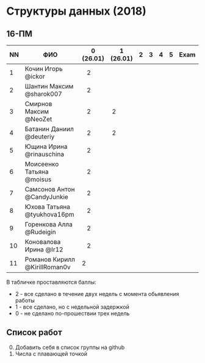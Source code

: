 # Структуры данных (2018)
## 16-ПМ

| NN  | ФИО                         | 0 (26.01)| 1 (26.01) | 2   | 3   | 4   | 5     | Exam  |
| --- | --------------------------- | -------- | --- | --- | --- | --- | --- | ----- |
| 1   | Кочин Игорь @ickor          |    2     |     |     |     |     |     |       |
| 2   | Шантин Максим @sharok007    |    2     |     |     |     |     |     |       |
| 3   | Смирнов Максим @NeoZet      |    2     |  2  |     |     |     |     |       |
| 4   | Батанин Даниил  @deuteriy   |    2     |  2  |     |     |     |     |       |
| 5   | Ющина Ирина  @rinauschina   |    2     |     |     |     |     |     |       |
| 6   | Моисеенко Татьяна @moisus   |    2     |     |     |     |     |     |       |
| 7   | Самсонов Антон @CandyJunkie |    2     |     |     |     |     |     |       |
| 8   | Юхова Татьяна @tyukhova16pm |    2     |     |     |     |     |     |       |
| 9   | Горенкова Алла  @Rudeigin   |    2     |     |     |     |     |     |       |
| 10  | Коновалова Ирина @Ir12      |    2     |     |     |     |     |     |       |
| 11  | Романов Кирилл @KirillRoman0v|     2     |     |     |     |     |     |       |
В табличке проставляются баллы:
- 2 - все сделано в течение двух недель с момента обьявления работы
- 1 - все сделано, но с недельной задержкой
- 0 - не сделано по-прошествии трех недель

## Список работ
0. Добавить себя в список группы на github
1. Числа с плавающей точкой

